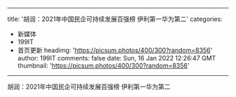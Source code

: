 
---
title: '胡润：2021年中国民企可持续发展百强榜 伊利第一华为第二'
categories: 
 - 新媒体
 - 199IT
 - 首页更新
headimg: 'https://picsum.photos/400/300?random=8356'
author: 199IT
comments: false
date: Sun, 16 Jan 2022 12:26:47 GMT
thumbnail: 'https://picsum.photos/400/300?random=8356'
---

<div>   
胡润：2021年中国民企可持续发展百强榜 伊利第一华为第二  
</div>
            